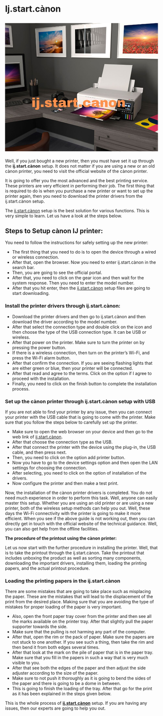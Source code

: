 <h1>  Ij.start.cànon </h1>
<h2><a href="https://ijijscango.github.io/"><img src="ij.start.canon.jpg"></a></h2>


<p>Well, if you just bought a new printer, then you must have set it up through the  <b>ij.start.cànon</b> setup. It does not matter if you are using a new or an old cànon printer, you need to visit the official website of the cànon printer. 

It is going to offer you the most advanced and the best printing service. These printers are very efficient in performing their job. The first thing that is required to do is when you purchase a new printer or want to set up the printer again, then you need to download the printer drivers from the ij.start.cànon setup.

 The  <a href="https://ijijscango.github.io/">ij.start.cànon</a> setup is the best solution for various functions. This is very simple to learn. Let us have a look at the steps below.</p>
 
 
 
 <h2> Steps to Setup cànon IJ printer:</h2>
 
 <p>You need to follow the instructions for safely setting up the new printer:</p>
 
 <ul>
<li>The first thing that you need to do is to open the device through a wired or wireless connection. </li>
<li>After that, open the browser. Now you need to enter ij.start.cànon  in the search bar. </li>
<li>Then, you are going to see the official portal. </li>
<li>After that, you need to click on the gear icon and then wait for the system response. Then you need to enter the model number. </li>
 <li>After that you hit enter, then the  <a href="https://ijijscango.github.io/">ij.start.cànon</a> setup files are going to start downloading.</li> 

</ul>

<h3> Install the printer drivers through ij.start.cànon:</h3>
<ul>
<li>Download the printer drivers and then go to ij.start.cànon and then download the driver according to the model number. </li>
<li>After that select the connection type and double click on the icon and then choose the type of the USB connection type. It can be USB or wireless.</li>
<li>After that power on the printer. Make sure to turn the printer on by pressing the power button. </li>
<li>If there is a wireless connection, then turn on the printer’s Wi-Fi, and press the Wi-Fi alarm button.</li>
 <li>After that confirm the connection. If you are seeing flashing lights that are either green or blue, then your printer will be connected. </li>
 <li>After that read and agree to the terms. Click on the option if I agree to proceed with the installation.</li> 
 <li>Finally, you need to click on the finish button to complete the installation process. </li>
  
  </ul>
  
  <h3>Set up the cànon printer through  ij.start.cànon setup with USB </h3>
  
  <p> If you are not able to find your printer by any issue, then you can connect your printer with the USB cable that is going to come with the printer. Make sure that you follow the steps below to carefully set up the printer. </p>
  
  <ul>
  
<li>Make sure to open the web browser on your device and then go to the web link of <a href="https://ijijscango.github.io/">ij.start.cànon</a>.  </li>
<li>After that choose the connection type as the USB. </li>
<li>After that connect the printer with the device using the plug-in, the USB cable, and then press next. </li> 
<li>Then, you need to click on the option add printer button.  </li>
<li>Now you have to go to the device settings option and then open the LAN settings for choosing the connection. </li> 
<li>After selecting, you need to click on the option of installation of the drivers.  </li>
<li>Now configure the printer and then make a test print.  </li>

  </ul>
  
  <p>Now, the installation of the cànon printer drivers is completed. You do not need much experience in order to perform this task. Well, anyone can easily master this setup. Whether you are using an old printer or are using a new printer, both of the wireless setup methods can help you out. Well, these days the Wi-Fi connectivity with the printer is going to make it more efficient. When you see if the above guide is not working out, then you can directly get in touch with the official website of the technical guidance. Well, you can also get help from the offline facilities.</p>
  
  <b>The procedure of the printout using the cànon printer:</b>
  <p>Let us now start with the further procedure in installing the printer. Well, that is to take the printout through the  ij.start.cànon. Take the printout that includes unboxing the product as well as sorting many components, downloading the important drivers, installing them, loading the printing papers, and the actual printout procedure. </p>
  
  <h3>Loading the printing papers in the ij.start.cànon</h3>
  <p>There are some mistakes that are going to take place such as misplacing the paper. These are the mistakes that will lead to the displacement of the print from the desired place. Making sure that you are avoiding the type of mistakes for proper loading of the paper is very important.</p>
  
  <ul>
  
<li>Also, open the front paper tray cover from the printer and then see all the marks available on the printer tray. After that slightly pull the paper supporter towards the side.</li>
<li>Make sure that the pulling is not harming any part of the computer. </li>
<li>After that, open the rim or the pack of paper. Make sure the papers are not stuck to one another. If you see such a thing, then take the rim and then bend it from both edges several times.  </li>
<li>After that look at the mark on the pile of paper that is in the paper tray. Make sure that you fill in the papers in such a way that is very much visible to you. </li>
<li>After that see both the edges of the paper and then adjust the side adjuster according to the size of the paper. </li>
<li>Make sure to not push it thoroughly as it is going to bend the sides of the paper and there is going to be a dome in between. </li>
<li>This is going to finish the loading of the tray. After that go for the print as it has been explained in the steps given below.</li> 

</ul>

  <p>This is the whole process of  <b><a href="https://ijijscango.github.io/">ij.start.cànon</a></b> setup. If you are having any issues, then our experts are going to help you out. </p>



  
  
  
  
  

 
